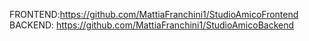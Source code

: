 FRONTEND:https://github.com/MattiaFranchini1/StudioAmicoFrontend
BACKEND: https://github.com/MattiaFranchini1/StudioAmicoBackend

